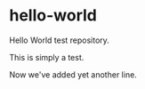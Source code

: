 # hello-world
Hello World test repository.

This is simply a test.

Now we've added yet another line.
